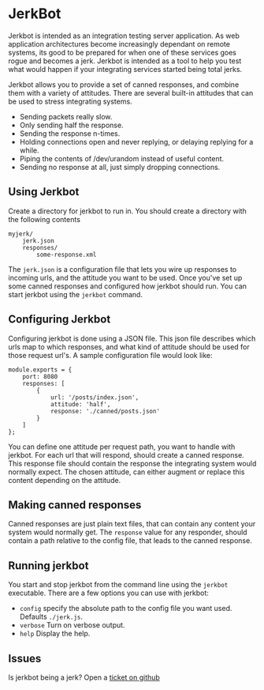 # JerkBot

Jerkbot is intended as an integration testing server application.  As web application architectures become increasingly dependant on remote systems, its good to be prepared for when one of these services goes rogue and becomes a jerk. Jerkbot is intended as a tool to help you test what would happen if your integrating services started being total jerks.

Jerkbot allows you to provide a set of canned responses, and combine them with a variety of attitudes.  There are several built-in attitudes that can be used to stress integrating systems.

- Sending packets really slow.
- Only sending half the response.
- Sending the response n-times.
- Holding connections open and never replying, or delaying replying for a while.
- Piping the contents of /dev/urandom instead of useful content.
- Sending no response at all, just simply dropping connections.


## Using Jerkbot

Create a directory for jerkbot to run in.  You should create a directory with the following contents

	myjerk/
		jerk.json
		responses/
			some-response.xml

The `jerk.json` is a configuration file that lets you wire up responses to incoming urls, and the attitude you want to be used.  Once you've set up some canned responses and configured how jerkbot should run.  You can start jerkbot using the `jerkbot` command.

## Configuring Jerkbot

Configuring jerkbot is done using a JSON file.  This json file describes which urls map to which responses, and what kind of attitude should be used for those request url's.  A sample configuration file would look like:

	module.exports = {
		port: 8080
		responses: [
			{
				url: '/posts/index.json',
				attitude: 'half',
				response: './canned/posts.json'
			}
		]
	};

You can define one attitude per request path, you want to handle with jerkbot.  For each url that will respond, should create a canned response.  This response file should contain the response the integrating system would normally expect.  The chosen attitude, can either augment or replace this content depending on the attitude.

## Making canned responses

Canned responses are just plain text files, that can contain any content your system would normally get. The `response` value for any responder, should contain a path relative to the config file, that leads to the canned response.

## Running jerkbot

You start and stop jerkbot from the command line using the `jerkbot` executable.  There are a few options you can use with jerkbot:

- `config` specify the absolute path to the config file you want used.  Defaults `./jerk.js`.
- `verbose` Turn on verbose output.
- `help` Display the help.

## Issues

Is jerkbot being a jerk? Open a [ticket on github](http://github.com/markstory/jerkbot/issues)